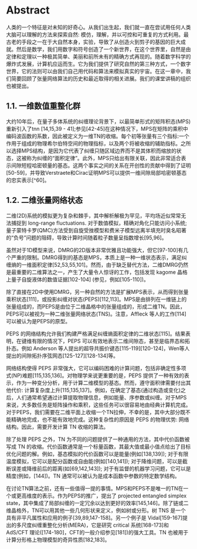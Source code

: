 # Abstract
人类的一个特征是对未知的好奇心。从我们出生起，我们就一直在尝试用任何人类大脑可以理解的方法来探索自然: 模仿，理解，并以可控和可重复的方式利用。最古老的手段之一在于大自然本身，实验，导致了从创造火到剪子的基因的巨大成就。然后是数学，我们用数字和符号创造了一个新世界，在这个世界里，自然是由定律和定理以一种极其简单、美丽和前所未有的精确方式再现的。随着数字科学的爆炸式发展，计算机应运而生。它为我们提供了研究自然的第三种方式，一个数字世界，它的法则可以由我们自己用代码和算法来模拟真实的宇宙。在这一章中，我们简要回顾了张量网络算法的历史和最近取得的相关进展。我们的课堂讲稿的组织也被提出。

## 1.1. 一维数值重整化群
大约10年后，在量子多体系统的纠缠理论背景下，以最简单形式的矩阵积态(MPS)重新引入了tnn [14,15,39 - 41];参见[42-45]在这种情况下，MPS在矩阵的乘积中编码波函数的系数，因此被定义为一维TN的收缩。每个初等张量有三个指标:一个作用于组成的物理希尔伯特空间的物理指标，以及两个将被收缩的辅助指标。之所以选择MPS结构，是因为它代表了纠缠只随区域边界而不是其体积而缩放的状态，这被称为纠缠的“面积定律”。此外，MPS只给出有限关联，因此非常适合表示间隙短程哈密顿量的基态。这两个事实之间的关系在开创性的贡献中得到了证明[50-59]，并导致Verstraete和Cirac证明MPS可以提供一维间隙局部哈密顿基态的忠实表示[^60]。

## 1.2. 二维张量网络状态
二维(2D)系统的模拟更为复杂和棘手，其中解析解极为罕见，平均场近似常常无法捕捉到 long-range
fluctuations. 对于数值模拟，精确对角化只能访问小系统; 量子蒙特卡罗(QMC)方法受到自旋受挫模型和费米子模型远离半填充时臭名昭著的“负号”问题的阻碍，导致计算时间随着粒子数量呈指数增长[95,96]。

虽然对于1D模型来说，DMRG的2D版本非常优雅且功能强大，但它[97-100]有几个严重的限制。DMRG得到的基态是MPS，本质上是一种一维状态表示，满足纠缠熵的一维面积定律[52,53,55,101]。然而，由于缺乏替代方法，二维DMRG仍然是最重要的二维算法之一，产生了大量令人惊讶的工作，包括发现 kagome 晶格上量子自旋液体的数值证据[102-104] (参见，例如[105-110])。

除了直接在2D中使用DMRG，另一种自然的方法是扩展MPS表示，从而得到张量乘积状态[111]，或投影纠缠对状态(PEPS)[112,113]。MPS是由排列在一维链上的张量组成的，而PEPS是由位于二维晶格中的张量组成的，形成二维TN。因此，PEPS可以被视为一种二维张量网络状态(TNS)。注意，Affleck 等人的工作[114]可以被认为是PEPS的原型。

PEPS 的网络结构允许我们构建严格满足纠缠熵面积定律的二维状态[115]。结果表明，在键维有限的情况下，PEPS 可以有效地表示二维间隙态，甚至是临界态和拓扑态。例如 Anderson 等人提出的超导共振价键态[115-119][120-124]，Wen等人提出的间隙拓扑序弦网态[125-127][128-134]等。

网络结构使得 PEPS 非常强大，它可以编码困难的计算问题，包括非确定性多项式(NP)难题[115,135,136]。对物理学来说更重要的是，PEPS 提供了一种有效的表示，作为一种变分分析，用于计算二维模型的基态。然而，遵守面积律需要付出其他代价: 计算复杂度上升[115,135,137]。例如，在确定了基态(通过构造或变化)之后，人们通常希望通过计算提取物理信息，例如能量、序参数或纠缠。对于MPS来说，大多数任务是矩阵操作和乘积，这些任务可以很容易地由经典计算机完成。对于PEPS，我们需要在二维平面上收缩一个TN拉伸，不幸的是，其中大部分既不能精确地完成，也不能有效地完成。这种复杂性的原因是 PEPS 的物理优势: 网络结构。因此，需要开发计算 TN 收缩的算法。

除了处理 PEPS 之外，TN 为不同的问题提供了一种通用的方法，其中代价函数被写成 TN 的收缩。代价函数通常是一个标量函数，其最大值或最小值点给出了目标优化问题的解。例如，基态模拟的代价函数可以是能量(例如[138,139]); 对于有限温度模拟，它可以是配分函数或自由能(例如[140,141]); 对于降维问题，可以是截断误差或降维前后的距离(如[69,142,143]); 对于有监督的机器学习问题，它可以是精度(例如，[144])。TN 通常可以被认为是成本函数中参数的特定数学结构。

在讨论TN算法之前，还有一些值得一提的事情。MPS和PEPS不是唯一的TN在一个或更高维度的表示。作为PEPS的推广，提出了 projected entangled simplex state，其中集成了局部纠缠的一定冗余以达到更好的效率[145,146]。除了链或二维晶格外，TN可以用其他一些几何形状来定义，例如树或分形。树 TNS 是一个具有非平凡属性和应用的例子[39,89,147-158]。另一个例子是 Vidal[159-167]提出的多尺度纠缠重整化分析(MERA)，它是研究 critical 系统[168-173]和 AdS/CFT 理论([174-180]，CFT的一般介绍参见[181])的强大工具。TN 也被用于计算分形格上物理模型的奇异性质[182,183]。
